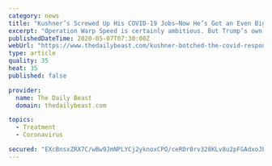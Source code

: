 ```yaml
---
category: news
title: "Kushner’s Screwed Up His COVID-19 Jobs—Now He’s Got an Even Bigger One"
excerpt: "Operation Warp Speed is certainly ambitious. But Trump’s own advisers say it’s overly so, even with his son-in-law involved."
publishedDateTime: 2020-05-07T07:30:00Z
webUrl: "https://www.thedailybeast.com/kushner-botched-the-covid-response-now-trumps-tapped-him-to-get-a-vaccine-by-the-end-of-2020"
type: article
quality: 35
heat: 35
published: false

provider:
  name: The Daily Beast
  domain: thedailybeast.com

topics:
  - Treatment
  - Coronavirus

secured: "EXcBnsxZRX7C/wBw9JmNPLYCj2yknoxCPO/ceRDr0rv328KLv8u2pFGAdxoJLzkoHM6Lq0QVV2VTe/ZvFq3dF5TAUd7RoP/3bNDOO0lIPer7nXdgO0+LtF6eYETb5vOWo/UudMOg16c6gYkQD1hMF1Z7UgU9TeAkPxxhLxQdKcHrAl7rHEAel3ufqxRGZ5YeP20XsvwplKRrAv9sbCHYFIrxiopoIzW0C8wGsFUuH4hBPFMHkPQa9b4mNjKE1iRw325q6wwJvxxTwbrwuacF+TOn/EW0K8hKRmu/SvJ+gJsNgTp3Xhn5Cs5nXfzFM8chDRtOVT195AugqkCy1Vfw+VMtEajIwU+Qrnqt1tkjnVY+Q2+VMN9vGWR3QXwdahU9DlNbroK8dcFuS1CMZGr7RnuFmV8P5S2qeMailQ3nIxGYS6zzfefYIAQtsGr9joM1CwAmK30A+Q2SJZGDczT9efVCakOn6RHOLjcpBQY/b+w=;R4BHiCKMRUj3bdKwh5lW7Q=="
---
```


